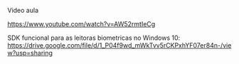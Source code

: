 Video aula

https://www.youtube.com/watch?v=AW52rmtIeCg

SDK funcional para as leitoras biometricas no Windows 10:
https://drive.google.com/file/d/1_P04f9wd_mWkTvv5rCKPxhYF07er84n-/view?usp=sharing

